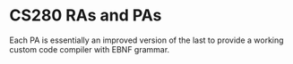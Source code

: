 # CS280 RAs and PAs

Each PA is essentially an improved version of the last to provide a working custom code compiler with EBNF grammar.
